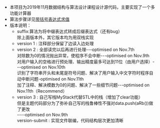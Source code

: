* 本项目为2019年11月数据结构与算法设计课程设计源代码，主要实现了一个多功能计算器  
* 算法步骤详见[带括号表达式求值](https://www.cnblogs.com/icodes8238/p/12243275.html)   
* 版本说明：  
  * suffix:算法为将中缀表达式转成后缀表达式（还有bug）  
  除上面版本外，其它版本均为用双栈实现  
  * version 1 : 注释部分保留了边读入边处理  
  * version 2 : 全部读完以后再进行处理---optimised on Nov.7th  
	  对除数为0的情况抛出异常，使程序不会中断---optimised on Nov.9th  
	  对用户输入的空格进行预处理、输出精度最多可达到11位（由用户选择）---optimised on Nov.10th  
	  识别了字符串开头和末尾是符号问题、解决了用户输入中文字符时程序自动中断问题-optimised on Nov.11th  
	  加了注释、解决模数为0的问题、解决了一些细节问题---optimised on Nov.11th（Recommend）  
  * version 3 : 自己写栈MyStack代替STL中的栈（增加了clear功能）  
	  但是主题代码部分为了弥补自己写的栈鲁棒性不强对data.push(aRb())做了更改  
	  ----optimised on Nov.9th  
  version-submit : 实现文件联编，代码结构层次更加清晰   
